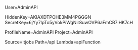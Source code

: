 User=AdminAPI

HiddenKey=AKIAXDTPOHE3MM4PGGGN
SecretKey=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

ProfileName=AdminAPI
Project=AdminAPI

Source=itjobs
Path=/api
Lambda=apiFunction

